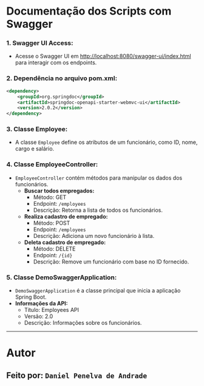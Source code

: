 # Documentação dos Scripts com Swagger

### 1. **Swagger UI Access:**
   - Acesse o Swagger UI em [http://localhost:8080/swagger-ui/index.html](http://localhost:8080/swagger-ui/index.html) para interagir com os endpoints.

### 2. **Dependência no arquivo pom.xml:**
   ```xml
   <dependency>
       <groupId>org.springdoc</groupId>
       <artifactId>springdoc-openapi-starter-webmvc-ui</artifactId>
       <version>2.0.2</version>
   </dependency>
   ```

### 3. **Classe Employee:**
   - A classe `Employee` define os atributos de um funcionário, como ID, nome, cargo e salário.

### 4. **Classe EmployeeController:**
   - `EmployeeController` contém métodos para manipular os dados dos funcionários.
     - **Buscar todos empregados:**
       - Método: GET
       - Endpoint: `/employees`
       - Descrição: Retorna a lista de todos os funcionários.
     - **Realiza cadastro de empregado:**
       - Método: POST
       - Endpoint: `/employees`
       - Descrição: Adiciona um novo funcionário à lista.
     - **Deleta cadastro de empregado:**
       - Método: DELETE
       - Endpoint: `/{id}`
       - Descrição: Remove um funcionário com base no ID fornecido.

### 5. **Classe DemoSwaggerApplication:**
   - `DemoSwaggerApplication` é a classe principal que inicia a aplicação Spring Boot.
   - **Informações da API:**
     - Título: Employees API
     - Versão: 2.0
     - Descrição: Informações sobre os funcionários.

--- 

# Autor
## Feito por: `Daniel Penelva de Andrade`

